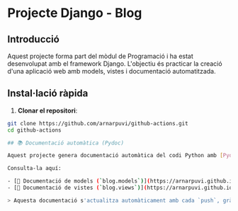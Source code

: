 # Projecte Django - Blog

## Introducció

Aquest projecte forma part del mòdul de Programació i ha estat desenvolupat amb el framework Django. L'objectiu és practicar la creació d'una aplicació web amb models, vistes i documentació automatitzada.

## Instal·lació ràpida

1. **Clonar el repositori**:

```bash
git clone https://github.com/arnarpuvi/github-actions.git
cd github-actions

## 📚 Documentació automàtica (Pydoc)

Aquest projecte genera documentació automàtica del codi Python amb [Pydoc](https://docs.python.org/3/library/pydoc.html), i la publica mitjançant GitHub Pages.

Consulta-la aquí:

- [🧩 Documentació de models (`blog.models`)](https://arnarpuvi.github.io/github-actions/blog.html)
- [🔧 Documentació de vistes (`blog.views`)](https://arnarpuvi.github.io/github-actions/views.html)

> Aquesta documentació s'actualitza automàticament amb cada `push`, gràcies a una GitHub Action configurada al projecte.
